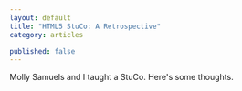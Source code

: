 ```yaml
---
layout: default
title: "HTML5 StuCo: A Retrospective"
category: articles

published: false
---
```


Molly Samuels and I taught a StuCo. Here's some thoughts.
